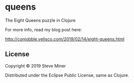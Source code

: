 # queens

The Eight Queens puzzle in Clojure

For more info, read my blog post here:

http://conjobble.velisco.com/2019/02/14/eight-queens.html

## License

Copyright © 2019 Steve Miner

Distributed under the Eclipse Public License, same as Clojure.
